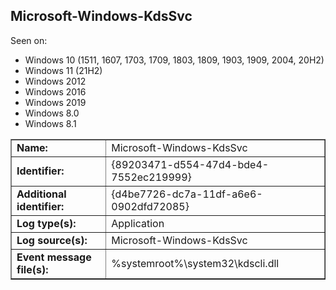 ## Microsoft-Windows-KdsSvc

Seen on:
* Windows 10 (1511, 1607, 1703, 1709, 1803, 1809, 1903, 1909, 2004, 20H2)
* Windows 11 (21H2)
* Windows 2012
* Windows 2016
* Windows 2019
* Windows 8.0
* Windows 8.1

<table border="1" class="docutils">
  <tbody>
    <tr>
      <td><b>Name:</b></td>
      <td>Microsoft-Windows-KdsSvc</td>
    </tr>
    <tr>
      <td><b>Identifier:</b></td>
      <td>{89203471-d554-47d4-bde4-7552ec219999}</td>
    </tr>
    <tr>
      <td><b>Additional identifier:</b></td>
      <td>{d4be7726-dc7a-11df-a6e6-0902dfd72085}</td>
    </tr>
    <tr>
      <td><b>Log type(s):</b></td>
      <td>Application</td>
    </tr>
    <tr>
      <td><b>Log source(s):</b></td>
      <td>Microsoft-Windows-KdsSvc</td>
    </tr>
    <tr>
      <td><b>Event message file(s):</b></td>
      <td>%systemroot%\system32\kdscli.dll</td>
    </tr>
  </tbody>
</table>

&nbsp;

